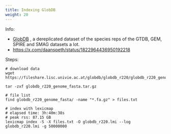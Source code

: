 ```yaml
---
title: Indexing GlobDB
weight: 20
---
```



Info:

- [GlobDB](https://globdb.org/) , a dereplicated dataset of the species reps of the GTDB, GEM, SPIRE and SMAG datasets a lot.
- https://x.com/daanspeth/status/1822964436950192218


Steps:

    # download data
    wget https://fileshare.lisc.univie.ac.at/globdb/globdb_r220/globdb_r220_genome_fasta.tar.gz

    tar -zxf globdb_r220_genome_fasta.tar.gz

    # file list
    find globdb_r220_genome_fasta/ -name "*.fa.gz" > files.txt

    # index with lexicmap
    # elapsed time: 3h:40m:38s
    # peak rss: 87.15 GB
    lexicmap index -S -X files.txt -O globdb_r220.lmi --log globdb_r220.lmi -g 50000000

